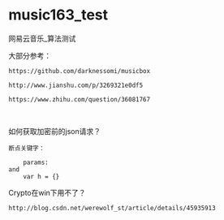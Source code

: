 # music163_test
网易云音乐_算法测试

大部分参考：

	https://github.com/darknessomi/musicbox
	
	http://www.jianshu.com/p/3269321e0df5
	
	https://www.zhihu.com/question/36081767
	
  
	
如何获取加密前的json请求？

	断点关键字：
	
		params:
	and
		var h = {}
		
Crypto在win下用不了？

	http://blog.csdn.net/werewolf_st/article/details/45935913
